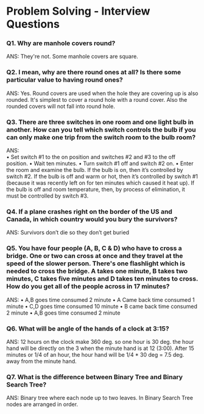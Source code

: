 # Problem Solving - Interview Questions
### Q1. Why are manhole covers round?
ANS: They're not. Some manhole covers are square.

### Q2. I mean, why are there round ones at all? Is there some particular value to having round ones?
ANS: Yes. Round covers are used when the hole they are covering up is also rounded. It's simplest to cover a round hole with a round cover. Also the rounded covers will not fall into round hole.

### Q3. There are three switches in one room and one light bulb in another. How can you tell which switch controls the bulb if you can only make one trip from the switch room to the bulb room?
ANS:  
•	Set switch #1 to the on position and switches #2 and #3 to the off position. 
•	Wait ten minutes. 
•	Turn switch #1 off and switch #2 on. 
•	Enter the room and examine the bulb. If the bulb is on, then it’s controlled by switch #2. If the bulb is off and warm or hot, then it’s controlled by switch #1 (because it was recently left on for ten minutes which caused it heat up). If the bulb is off and room temperature, then, by process of elimination, it must be controlled by switch #3. 

### Q4. If a plane crashes right on the border of the US and Canada, in which country would you bury the survivors?
ANS: Survivors don’t die so they don’t get buried

### Q5. You have four people (A, B, C & D) who have to cross a bridge. One or two can cross at once and they travel at the speed of the slower person. There's one flashlight which is needed to cross the bridge. A takes one minute, B takes two minutes, C takes five minutes and D takes ten minutes to cross. How do you get all of the people across in 17 minutes?
ANS:
•	A,B goes time consumed 2 minute
•	A Came back time consumed 1 minute
•	C,D goes time consumed 10 minute
•	B came back time consumed 2 minute
•	A,B goes time consumed 2 minute

### Q6. What will be angle of the hands of a clock at 3:15?
ANS: 12 hours on the clock make 360 deg. so one hour is 30 deg. the hour hand will be directly on the 3 when the minute hand is at 12 (3:00). After 15 minutes or 1/4 of an hour, the hour hand will be 1/4 * 30 deg = 7.5 deg. away from the minute hand.

### Q7. What is the difference between Binary Tree and Binary Search Tree?
ANS: Binary tree where each node up to two leaves. In Binary Search Tree nodes are arranged in order.

